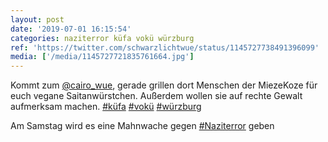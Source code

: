 ```yaml
---
layout: post
date: '2019-07-01 16:15:54'
categories: naziterror küfa vokü würzburg
ref: 'https://twitter.com/schwarzlichtwue/status/1145727738491396099'
media: ['/media/1145727721835761664.jpg']
---
```

Kommt zum [@cairo_wue](https://twitter.com/cairo_wue), gerade grillen dort Menschen der MiezeKoze für euch vegane Saitanwürstchen. Außerdem wollen sie auf rechte Gewalt aufmerksam machen. [#küfa](/t/küfa) [#vokü](/t/vokü) [#würzburg](/t/würzburg) 

Am Samstag wird es eine Mahnwache gegen [#Naziterror](/t/naziterror) geben